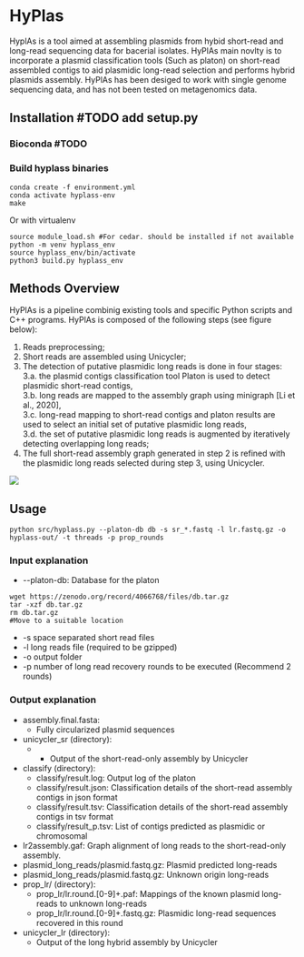 
# HyPlas
HyplAs is a tool aimed at assembling plasmids from hybid short-read and long-read sequencing data for bacerial isolates.
HyPlAs main novlty is to incorporate a plasmid classification tools (Such as platon) on short-read assembled contigs to aid plasmidic long-read selection and performs hybrid plasmids assembly.
HyPlAs has been desiged to work with single genome sequencing data, and has not been tested on metagenomics data.  

## Installation #TODO add setup.py

### Bioconda #TODO
### Build hyplass binaries
```
conda create -f environment.yml
conda activate hyplass-env
make
```

Or with virtualenv 
```
source module_load.sh #For cedar. should be installed if not available
python -m venv hyplass_env
source hyplass_env/bin/activate
python3 build.py hyplass_env
```

## Methods Overview

HyPlAs  is a pipeline combinig existing tools and specific Python scripts and C++ programs. HyPlAs is composed of
the following steps (see figure below): 
1. Reads preprocessing;  
2. Short reads are assembled using Unicycler;
3. The detection of putative plasmidic long reads is done in four stages:  
	3.a. the plasmid contigs classification tool Platon is used to detect plasmidic short-read contigs,  
	3.b. long reads are mapped to the assembly graph using minigraph [Li et al., 2020],  
   	3.c. long-read mapping to short-read contigs and platon results are used to select an initial set of putative plasmidic long reads,  
   	3.d. the set of putative plasmidic long reads is augmented by iteratively detecting overlapping long reads;  
5. The full short-read assembly graph generated in step 2 is refined with the plasmidic long reads selected during step 3, using Unicycler.

<image src="HyPlAs_pipeline.pdf">

## Usage
```
python src/hyplass.py --platon-db db -s sr_*.fastq -l lr.fastq.gz -o hyplass-out/ -t threads -p prop_rounds      
```
### Input explanation
 - --platon-db: Database for the platon
 ```
wget https://zenodo.org/record/4066768/files/db.tar.gz
tar -xzf db.tar.gz
rm db.tar.gz
#Move to a suitable location
```
- -s space separated short read files
- -l long reads file (required to be gzipped)
- -o output folder
- -p number of long read recovery rounds to be executed (Recommend 2 rounds)

### Output explanation
- assembly.final.fasta: 
	- Fully circularized plasmid sequences
- unicycler_sr (directory):
	- - Output of the short-read-only assembly by Unicycler
- classify (directory):
	- classify/result.log: Output log of the platon
	- classify/result.json: Classification details of the short-read assembly contigs in json format
	- classify/result.tsv: Classification details of the short-read assembly contigs in tsv format
	- classify/result_p.tsv: List of contigs predicted as plasmidic or chromosomal
- lr2assembly.gaf: Graph alignment of long reads to the short-read-only assembly.
- plasmid_long_reads/plasmid.fastq.gz: Plasmid predicted long-reads
- plasmid_long_reads/plasmid.fastq.gz: Unknown origin long-reads
- prop_lr/ (directory):
	- prop_lr/lr.round.[0-9]+.paf: Mappings of the known plasmid long-reads to unknown long-reads
	- prop_lr/lr.round.[0-9]+.fastq.gz: Plasmidic long-read sequences recovered in this round
- unicycler_lr (directory):
	- Output of the long hybrid assembly by Unicycler
